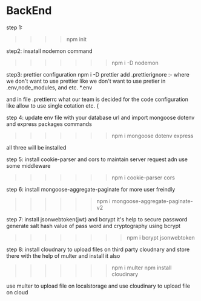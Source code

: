 # BackEnd

step 1:
>>>> npm init

step2:
insatall nodemon 
command 
>>>>>>> npm i -D nodemon

step3:
prettier configuration
npm i -D prettier
add
    .prettierignore :-  where we don't want to use prettier
        like we don't want to use pretier in .env,node_modules, and etc.
*.env
<!-- .env
.env.*
/.vscode
/node_modules
./dist -->

and in file .prettierrc what our team is decided for the code configuration like allow to use single cotation etc.
{
    <!-- "singleQuote": false,
    "bracketSpacing": true,
    "tabWidth": 2,
    "trailingComma": "es5",
    "semi": true
} -->

step 4:
update env file with your database url 
and import mongoose dotenv and express packages
commands

>>>>>>> npm i mongoose dotenv express

all three will be installed

step 5:
install cookie-parser and cors to maintain server request adn use some middleware

>>>>>>> npm i cookie-parser cors

step 6:
install mongoose-aggregate-paginate for more user freindly

>>>>>>npm i mongoose-aggregate-paginate-v2

step 7:
install jsonwebtoken(jwt) and bcrypt it's help to secure password generate salt hash value of pass word and cryptography using bcrypt

>>>>>>>>npm i bcrypt jsonwebtoken

step 8:
install cloudnary to upload files on third party cloudnary and store there with the help of multer and install it also

>>>>>>>npm i multer
>>>>>>>npm install cloudinary

use multer to upload file on localstorage and use cloudinary to upload file on cloud